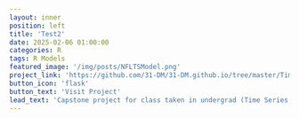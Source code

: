 ```yaml
---
layout: inner
position: left
title: 'Test2'
date: 2025-02-06 01:00:00
categories: R
tags: R Models
featured_image: '/img/posts/NFLTSModel.png'
project_link: 'https://github.com/31-DM/31-DM.github.io/tree/master/TimeSeries'
button_icon: 'flask'
button_text: 'Visit Project'
lead_text: 'Capstone project for class taken in undergrad (Time Series Modeling for Business)'
---
```

